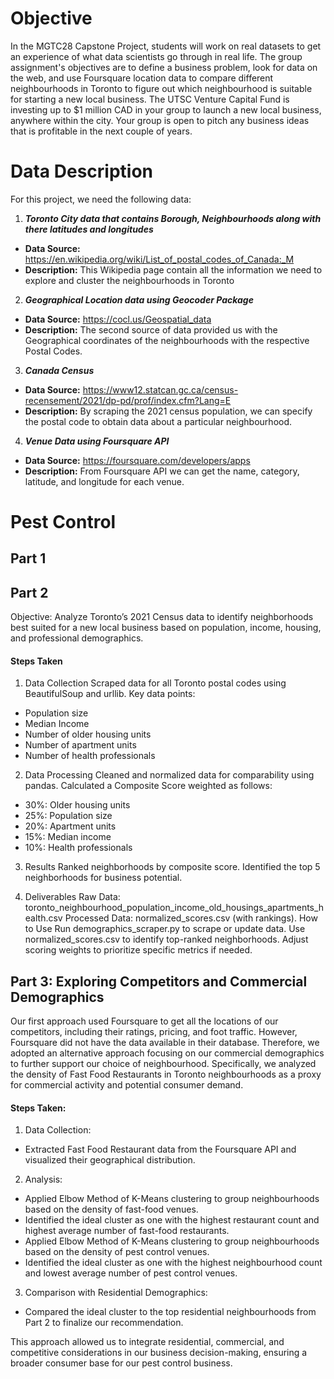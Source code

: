 # Objective
In the MGTC28 Capstone Project, students will work on real datasets to get an experience of what data scientists go through in real life. The group assignment's objectives are to define a business problem, look for data on the web, and use Foursquare location data to compare different neighbourhoods in Toronto to figure out which neighbourhood is suitable for starting a new local business. The UTSC Venture Capital Fund is investing up to $1 million CAD in your group to launch a new local business, anywhere within the city.  Your group is open to pitch any business ideas that is profitable in the next couple of years.

# Data Description
For this project, we need the following data:
1. ***Toronto City data that contains Borough, Neighbourhoods along with there latitudes and longitudes***
* **Data Source:** https://en.wikipedia.org/wiki/List_of_postal_codes_of_Canada:_M
* **Description:** This Wikipedia page contain all the information we need to explore and cluster the neighbourhoods in Toronto
2. ***Geographical Location data using Geocoder Package***
* **Data Source:** https://cocl.us/Geospatial_data
* **Description:** The second source of data provided us with the Geographical coordinates of the neighbourhoods with the respective Postal Codes.
3. ***Canada Census***
* **Data Source:** https://www12.statcan.gc.ca/census-recensement/2021/dp-pd/prof/index.cfm?Lang=E
* **Description:** By scraping the 2021 census population, we can specify the postal code to obtain data about a particular neighbourhood.
4. ***Venue Data using Foursquare API***
* **Data Source:** https://foursquare.com/developers/apps
* **Description:** From Foursquare API we can get the name, category, latitude, and longitude for each venue.


# Pest Control
## Part 1

## Part 2
Objective:
Analyze Toronto’s 2021 Census data to identify neighborhoods best suited for a new local business based on population, income, housing, and professional demographics.

#### Steps Taken
1) Data Collection
Scraped data for all Toronto postal codes using BeautifulSoup and urllib.
Key data points:
  - Population size
  - Median Income
  - Number of older housing units
  - Number of apartment units
  - Number of health professionals

2) Data Processing
Cleaned and normalized data for comparability using pandas.
Calculated a Composite Score weighted as follows:
  - 30%: Older housing units
  - 25%: Population size
  - 20%: Apartment units
  - 15%: Median income
  - 10%: Health professionals

3) Results
Ranked neighborhoods by composite score.
Identified the top 5 neighborhoods for business potential.

4) Deliverables
Raw Data: toronto_neighbourhood_population_income_old_housings_apartments_health.csv
Processed Data: normalized_scores.csv (with rankings).
How to Use
Run demographics_scraper.py to scrape or update data.
Use normalized_scores.csv to identify top-ranked neighborhoods.
Adjust scoring weights to prioritize specific metrics if needed.


## Part 3: Exploring Competitors and Commercial Demographics
Our first approach used Foursquare to get all the locations of our competitors, including their ratings, pricing, and foot traffic. However, Foursquare did not have the data available in their database. Therefore, we adopted an alternative approach focusing on our commercial demographics to further support our choice of neighbourhood. Specifically, we analyzed the density of Fast Food Restaurants in Toronto neighbourhoods as a proxy for commercial activity and potential consumer demand.

#### Steps Taken:
1) Data Collection:
  - Extracted Fast Food Restaurant data from the Foursquare API and visualized their geographical distribution.
2) Analysis:
  - Applied Elbow Method of K-Means clustering to group neighbourhoods based on the density of fast-food venues.
  - Identified the ideal cluster as one with the highest restaurant count and highest average number of fast-food restaurants.
  - Applied Elbow Method of K-Means clustering to group neighbourhoods based on the density of pest control venues.
  - Identified the ideal cluster as one with the highest neighbourhood count and lowest average number of pest control venues.
3) Comparison with Residential Demographics:
  - Compared the ideal cluster to the top residential neighbourhoods from Part 2 to finalize our recommendation.

This approach allowed us to integrate residential, commercial, and competitive considerations in our business decision-making, ensuring a broader consumer base for our pest control business.

